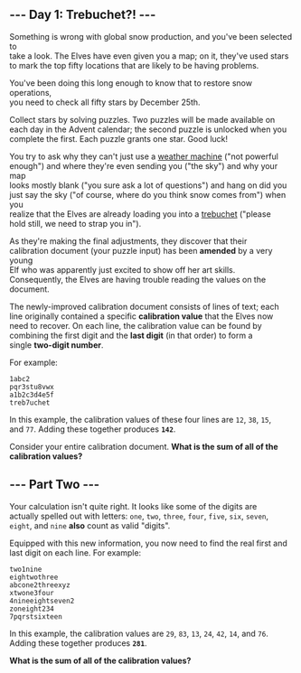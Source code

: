 ## --- Day 1: Trebuchet?! ---
Something is wrong with global snow production, and you've been selected to  
take a look. The Elves have even given you a map; on it, they've used stars  
to mark the top fifty locations that are likely to be having problems.

You've been doing this long enough to know that to restore snow operations,  
you need to check all fifty stars by December 25th.

Collect stars by solving puzzles. Two puzzles will be made available on  
each day in the Advent calendar; the second puzzle is unlocked when you  
complete the first. Each puzzle grants one star. Good luck!

You try to ask why they can't just use a [weather machine](https://adventofcode.com/2015/day/1) ("not powerful  
enough") and where they're even sending you ("the sky") and why your map  
looks mostly blank ("you sure ask a lot of questions") and hang on did you  
just say the sky ("of course, where do you think snow comes from") when you  
realize that the Elves are already loading you into a [trebuchet](https://en.wikipedia.org/wiki/Trebuchet) ("please  
hold still, we need to strap you in").

As they're making the final adjustments, they discover that their  
calibration document (your puzzle input) has been **amended** by a very young  
Elf who was apparently just excited to show off her art skills.  
Consequently, the Elves are having trouble reading the values on the  
document.

The newly-improved calibration document consists of lines of text; each  
line originally contained a specific **calibration value** that the Elves now  
need to recover. On each line, the calibration value can be found by  
combining the first digit and the **last digit** (in that order) to form a  
single **two-digit number**.

For example:
```
1abc2
pqr3stu8vwx
a1b2c3d4e5f
treb7uchet
```
In this example, the calibration values of these four lines are `12`, `38`, `15`,  
and `77`. Adding these together produces **`142`**.

Consider your entire calibration document. **What is the sum of all of the  
calibration values?**

## --- Part Two ---
Your calculation isn't quite right. It looks like some of the digits are  
actually spelled out with letters: `one`, `two`, `three`, `four`, `five`, `six`, `seven`,  
`eight`, and `nine` **also** count as valid "digits".

Equipped with this new information, you now need to find the real first and  
last digit on each line. For example:
```
two1nine
eightwothree
abcone2threexyz
xtwone3four
4nineeightseven2
zoneight234
7pqrstsixteen
```
In this example, the calibration values are `29`, `83`, `13`, `24`, `42`, `14`, and `76`.  
Adding these together produces **`281`**.

**What is the sum of all of the calibration values?**
